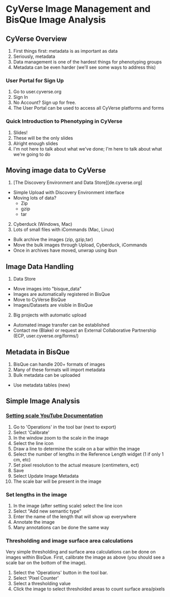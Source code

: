 # CyVerse Image Management and BisQue Image Analysis

## CyVerse Overview
1. First things first: metadata is as important as data
2. Seriously, metadata
3. Data management is one of the hardest things for phenotyping groups
4. Metadata can be even harder (we'll see some ways to address this)

### User Portal for Sign Up
1. Go to user.cyverse.org
2. Sign In
3. No Account? Sign up for free.
4. The User Portal can be used to access all CyVerse platforms and forms

### Quick Introduction to Phenotyping in CyVerse
1. Slides!
2. These will be the only slides
3. Alright enough slides
4. I'm not here to talk about what we've done; I'm here to talk about what we're going to do

## Moving image data to CyVerse
1. [The Discovery Environment and Data Store][de.cyverse.org]
- Simple Upload with Discovery Environment interface
- Moving lots of data?
  * Zip
  * gzip
  * tar
2. Cyberduck (Windows, Mac)
3. Lots of small files with iCommands (Mac, Linux)
  * Bulk archive the images (zip, gzip,tar)
  * Move the bulk images through Upload, Cyberduck, iCommands
  * Once in archives have moved, unwrap using ibun

## Image Data Handling
1. Data Store
  * Move images into "bisque_data"
  * Images are automatically registered in BisQue
  * Move to CyVerse BisQue
  * Images/Datasets are visible in BisQue
2. Big projects with automatic upload
  * Automated image transfer can be established
  * Contact me (Blake) or request an External Collaborative Partnership (ECP, user.cyverse.org/forms/)

## Metadata in BisQue
1. BisQue can handle 200+ formats of images
2. Many of these formats will import metadata
3. Bulk metadata can be uploaded
  * Use metadata tables (new)

## Simple Image Analysis
### [Setting scale YouTube Documentation](https://www.youtube.com/watch?v=JIn1XNiawVo&t=9s)
1. Go to 'Operations' in the tool bar (next to export)
2. Select 'Calibrate'
3. In the window zoom to the scale in the image
4. Select the line icon
5. Draw a line to determine the scale on a bar within the image
6. Select the number of lengths in the Reference Length widget (1 if only 1 cm, etc)
7. Set pixel resolution to the actual measure (centimeters, ect)
8. Save
9. Select Update Image Metadata
10. The scale bar will be present in the image

### Set lengths in the image
1. In the image (after setting scale) select the line icon
2. Select "Add new semantic type"
3. Enter the name of the length that will show up everywhere
4. Annotate the image
5. Many annotations can be done the same way

### Thresholding and image surface area calculations
Very simple thresholding and surface area calculations can be done on images within BisQue. First, calibrate the image as above (you should see a scale bar on the bottom of the image).
1. Select the 'Operations' button in the tool bar.
2. Select 'Pixel Counter'
3. Select a thresholding value
4. Click the image to select thresholded areas to count surface area/pixels


